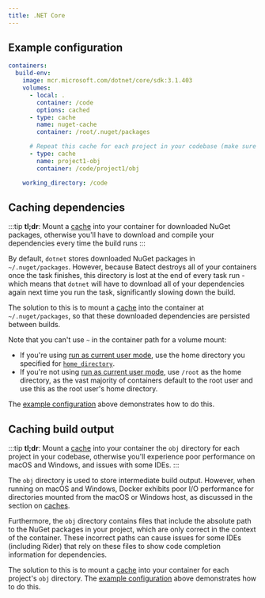```yaml
---
title: .NET Core
---
```


## Example configuration

```yaml
containers:
  build-env:
    image: mcr.microsoft.com/dotnet/core/sdk:3.1.403
    volumes:
      - local: .
        container: /code
        options: cached
      - type: cache
        name: nuget-cache
        container: /root/.nuget/packages

      # Repeat this cache for each project in your codebase (make sure each one has a unique name):
      - type: cache
        name: project1-obj
        container: /code/project1/obj

    working_directory: /code
```

## Caching dependencies

:::tip
**tl;dr**: Mount a [cache](../../concepts/caches.md) into your container for downloaded NuGet packages, otherwise you'll have to download and compile your dependencies every
time the build runs
:::

By default, `dotnet` stores downloaded NuGet packages in `~/.nuget/packages`. However, because Batect destroys all of your containers once the task finishes,
this directory is lost at the end of every task run - which means that `dotnet` will have to download all of your dependencies again next time you run the task,
significantly slowing down the build.

The solution to this is to mount a [cache](../../concepts/caches.md) into the container at `~/.nuget/packages`, so that these downloaded dependencies are
persisted between builds.

Note that you can't use `~` in the container path for a volume mount:

- If you're using [run as current user mode](../../concepts/run-as-current-user-mode.md), use the home directory you specified for [`home_directory`](../../reference/config/tasks.md#run_as_current_user).
- If you're not using [run as current user mode](../../concepts/run-as-current-user-mode.md), use `/root` as the home directory, as the vast majority of containers
  default to the root user and use this as the root user's home directory.

The [example configuration](#example-configuration) above demonstrates how to do this.

## Caching build output

:::tip
**tl;dr**: Mount a [cache](../../concepts/caches.md) into your container the `obj` directory for each project in your codebase, otherwise you'll experience poor performance on macOS and Windows,
and issues with some IDEs.
:::

The `obj` directory is used to store intermediate build output. However, when running on macOS and Windows,
Docker exhibits poor I/O performance for directories mounted from the macOS or Windows host, as discussed in the section on [caches](../../concepts/caches.md).

Furthermore, the `obj` directory contains files that include the absolute path to the NuGet packages in your project, which are only correct in the context of the container.
These incorrect paths can cause issues for some IDEs (including Rider) that rely on these files to show code completion information for dependencies.

The solution to this is to mount a [cache](../../concepts/caches.md) into your container for each project's `obj` directory. The [example configuration](#example-configuration)
above demonstrates how to do this.
